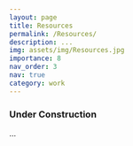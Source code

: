```yaml
---
layout: page
title: Resources
permalink: /Resources/
description: ...
img: assets/img/Resources.jpg
importance: 8
nav_order: 3
nav: true
category: work
---
```



### Under Construction
...
